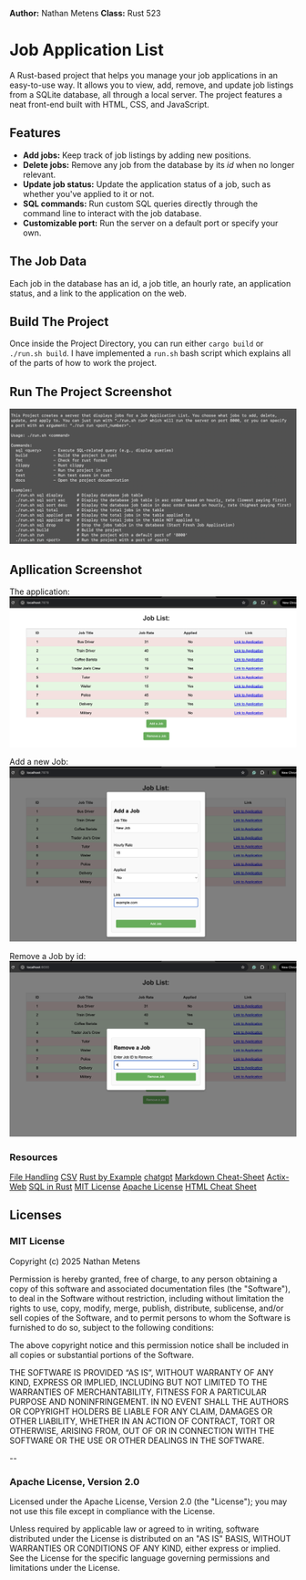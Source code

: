 **Author:** Nathan Metens
**Class:** Rust 523

# Job Application List

A Rust-based project that helps you manage your job applications in an easy-to-use way. It allows you to view, add, remove, and update job listings from a SQLite database, all through a local server. The project features a neat front-end built with HTML, CSS, and JavaScript.

## Features

- **Add jobs:** Keep track of job listings by adding new positions.
- **Delete jobs:** Remove any job from the database by its *id* when no longer relevant.
- **Update job status:** Update the application status of a job, such as whether you've applied to it or not.
- **SQL commands:** Run custom SQL queries directly through the command line to interact with the job database.
- **Customizable port:** Run the server on a default port or specify your own.

## The Job Data

Each job in the database has an id, a job title, an hourly rate, an application status, and a link to the application on the web.

## Build The Project

Once inside the Project Directory, you can run either `cargo build` or `./run.sh build`.
I have implemented a `run.sh` bash script which explains all of the parts of how to work the project.

## Run The Project Screenshot
![Job Application List Command Line Script](static/run-script.png)

## Apllication Screenshot
The application:
![Application](static/home-page.png)

Add a new Job:
![Add Job](static/add-job.png)

Remove a Job by id:
![Remove Job](static/remove-job.png)

### Resources
[File Handling](https://doc.rust-lang.org/std/fs/struct.File.html)
[CSV](https://docs.rs/csv/latest/csv/)
[Rust by Example](https://doc.rust-lang.org/rust-by-example/)
[chatgpt](https://chatgpt.com/)
[Markdown Cheat-Sheet](https://www.markdownguide.org/cheat-sheet/)
[Actix-Web](https://actix.rs/docs/)
[SQL in Rust](https://docs.rs/sqlite/latest/sqlite/)
[MIT License](https://opensource.org/license/MIT)
[Apache License](http://www.apache.org/licenses/LICENSE-2.0)
[HTML Cheat Sheet](https://www.codecademy.com/learn/learn-html/modules/learn-html-elements/cheatsheet)

## Licenses

### MIT License

Copyright (c) 2025 Nathan Metens 

Permission is hereby granted, free of charge, to any person obtaining a copy of this software and associated documentation files (the "Software"), to deal in the Software without restriction, including without limitation the rights to use, copy, modify, merge, publish, distribute, sublicense, and/or sell copies of the Software, and to permit persons to whom the Software is furnished to do so, subject to the following conditions:

The above copyright notice and this permission notice shall be included in all copies or substantial portions of the Software.

THE SOFTWARE IS PROVIDED “AS IS”, WITHOUT WARRANTY OF ANY KIND, EXPRESS OR IMPLIED, INCLUDING BUT NOT LIMITED TO THE WARRANTIES OF MERCHANTABILITY, FITNESS FOR A PARTICULAR PURPOSE AND NONINFRINGEMENT. IN NO EVENT SHALL THE AUTHORS OR COPYRIGHT HOLDERS BE LIABLE FOR ANY CLAIM, DAMAGES OR OTHER LIABILITY, WHETHER IN AN ACTION OF CONTRACT, TORT OR OTHERWISE, ARISING FROM, OUT OF OR IN CONNECTION WITH THE SOFTWARE OR THE USE OR OTHER DEALINGS IN THE SOFTWARE.

--

### Apache License, Version 2.0

Licensed under the Apache License, Version 2.0 (the "License"); you may not use this file except in compliance with the License. 

Unless required by applicable law or agreed to in writing, software
distributed under the License is distributed on an "AS IS" BASIS,
WITHOUT WARRANTIES OR CONDITIONS OF ANY KIND, either express or implied.
See the License for the specific language governing permissions and
limitations under the License.
